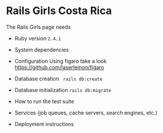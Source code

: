 # Rails Girls Costa Rica

The Rails Girls page needs

* Ruby version
  ```2.4.1```

* System dependencies


* Configuration
  Using figaro take a look https://github.com/laserlemon/figaro

* Database creation
 ``` rails db:create```
* Database initialization
  ```rails db:migrate```
* How to run the test suite

* Services (job queues, cache servers, search engines, etc.)

* Deployment instructions
